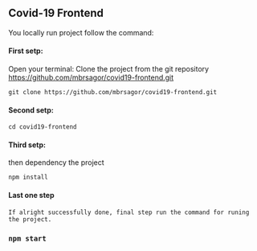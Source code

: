 ## Covid-19 Frontend
You locally run project follow the command:

#### First setp:
Open your terminal:
Clone the project from the git repository https://github.com/mbrsagor/covid19-frontend.git 
```
git clone https://github.com/mbrsagor/covid19-frontend.git 
```

#### Second setp:
```
cd covid19-frontend
```
#### Third setp:
then dependency the project
```
npm install
```

#### Last one step
```
If alright successfully done, final step run the command for runing the project.
```

### `npm start`
